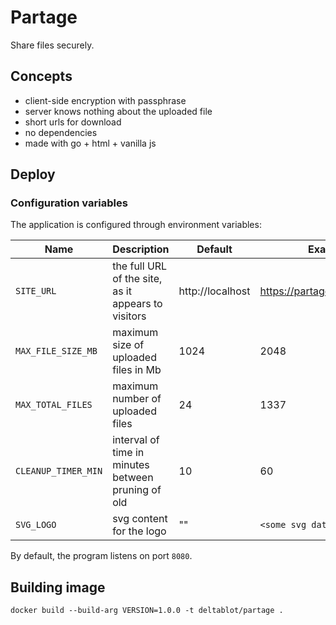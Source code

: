 # Partage

Share files securely.

## Concepts

* client-side encryption with passphrase
* server knows nothing about the uploaded file
* short urls for download
* no dependencies
* made with go + html + vanilla js

## Deploy

### Configuration variables

The application is configured through environment variables:

| Name                | Description                                         | Default             | Example                       |
|---------------------|-----------------------------------------------------|---------------------|-------------------------------|
| `SITE_URL`          | the full URL of the site, as it appears to visitors | http://localhost    | https://partage.deltablot.com |
| `MAX_FILE_SIZE_MB`  | maximum size of uploaded files in Mb                | 1024                | 2048                          |
| `MAX_TOTAL_FILES`   | maximum number of uploaded files                    | 24                  | 1337                          |
| `CLEANUP_TIMER_MIN` | interval of time in minutes between pruning of old  | 10                  | 60                            |
| `SVG_LOGO`          | svg content for the logo                            | ""                  | `<some svg data>`             |


By default, the program listens on port `8080`.

## Building image

~~~
docker build --build-arg VERSION=1.0.0 -t deltablot/partage .
~~~
